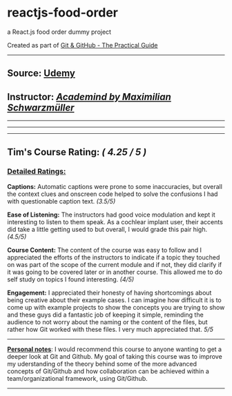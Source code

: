 # reactjs-food-order

a React.js food order dummy project

Created as part of <u>Git & GitHub - The Practical Guide</u>

---

## Source: [Udemy](https://www.udemy.com/course/git-github-practical-guide/)

## Instructor: [_Academind by Maximilian Schwarzmüller_](https://www.udemy.com/user/academind/)

---

---

---

## Tim's Course Rating: **_( 4.25 / 5 )_**

### <u>Detailed Ratings:</u>

**Captions:** Automatic captions were prone to some inaccuracies, but overall the context clues and onscreen code helped to solve the confusions I had with questionable caption text. _(3.5/5)_

**Ease of Listening:** The instructors had good voice modulation and kept it interesting to listen to them speak. As a cochlear implant user, their accents did take a little getting used to but overall, I would grade this pair high. _(4.5/5)_

**Course Content:** The content of the course was easy to follow and I appreciated the efforts of the instructors to indicate if a topic they touched on was part of the scope of the current module and if not, they did clarify if it was going to be covered later or in another course. This allowed me to do self study on topics I found interesting. _(4/5)_

**Engagement:** I appreciated their honesty of having shortcomings about being creative about their example cases. I can imagine how difficult it is to come up with example projects to show the concepts you are trying to show and these guys did a fantastic job of keeping it simple, reminding the audience to not worry about the naming or the content of the files, but rather how Git worked with these files. I very much appreciated that. _5/5_

---

**<u>Personal notes</u>**: I would recommend this course to anyone wanting to get a deeper look at Git and Github. My goal of taking this course was to improve my uderstanding of the theory behind some of the more advanced concepts of Git/Github and how collaboration can be achieved within a team/organizational framework, using Git/Github.

---
